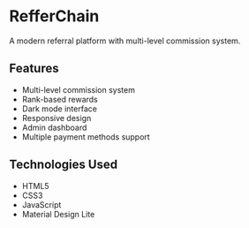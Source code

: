 # RefferChain

A modern referral platform with multi-level commission system.

## Features
- Multi-level commission system
- Rank-based rewards
- Dark mode interface
- Responsive design
- Admin dashboard
- Multiple payment methods support

## Technologies Used
- HTML5
- CSS3
- JavaScript
- Material Design Lite
